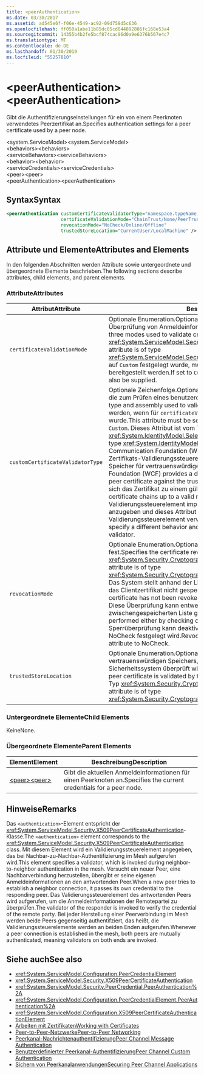 ```yaml
---
title: <peerAuthentication>
ms.date: 03/30/2017
ms.assetid: ad545e6f-f06e-4549-ac92-09d758d5c636
ms.openlocfilehash: ff050a1abe11b85dc85cd844892886fc168e53a4
ms.sourcegitcommit: 14355b4b2fe5bcf874cac96d0a9e6376b567e4c7
ms.translationtype: MT
ms.contentlocale: de-DE
ms.lasthandoff: 01/30/2019
ms.locfileid: "55257810"
---
```

# <a name="peerauthentication"></a><span data-ttu-id="fea1c-101">\<peerAuthentication></span><span class="sxs-lookup"><span data-stu-id="fea1c-101">\<peerAuthentication></span></span>
<span data-ttu-id="fea1c-102">Gibt die Authentifizierungseinstellungen für ein von einem Peerknoten verwendetes Peerzertifikat an.</span><span class="sxs-lookup"><span data-stu-id="fea1c-102">Specifies authentication settings for a peer certificate used by a peer node.</span></span>  
  
 <span data-ttu-id="fea1c-103">\<system.ServiceModel></span><span class="sxs-lookup"><span data-stu-id="fea1c-103">\<system.ServiceModel></span></span>  
<span data-ttu-id="fea1c-104">\<behaviors></span><span class="sxs-lookup"><span data-stu-id="fea1c-104">\<behaviors></span></span>  
<span data-ttu-id="fea1c-105">\<serviceBehaviors></span><span class="sxs-lookup"><span data-stu-id="fea1c-105">\<serviceBehaviors></span></span>  
<span data-ttu-id="fea1c-106">\<behavior></span><span class="sxs-lookup"><span data-stu-id="fea1c-106">\<behavior></span></span>  
<span data-ttu-id="fea1c-107">\<serviceCredentials></span><span class="sxs-lookup"><span data-stu-id="fea1c-107">\<serviceCredentials></span></span>  
<span data-ttu-id="fea1c-108">\<peer></span><span class="sxs-lookup"><span data-stu-id="fea1c-108">\<peer></span></span>  
<span data-ttu-id="fea1c-109">\<peerAuthentication></span><span class="sxs-lookup"><span data-stu-id="fea1c-109">\<peerAuthentication></span></span>  
  
## <a name="syntax"></a><span data-ttu-id="fea1c-110">Syntax</span><span class="sxs-lookup"><span data-stu-id="fea1c-110">Syntax</span></span>  
  
```xml  
<peerAuthentication customCertificateValidatorType="namespace.typeName, [,AssemblyName] [,Version=version number] [,Culture=culture] [,PublicKeyToken=token]"
                    certificateValidationMode="ChainTrust/None/PeerTrust/PeerOrChainTrust/Custom"
                    revocationMode="NoCheck/Online/Offline"
                    trustedStoreLocation="CurrentUser/LocalMachine" />
```  
  
## <a name="attributes-and-elements"></a><span data-ttu-id="fea1c-111">Attribute und Elemente</span><span class="sxs-lookup"><span data-stu-id="fea1c-111">Attributes and Elements</span></span>  
 <span data-ttu-id="fea1c-112">In den folgenden Abschnitten werden Attribute sowie untergeordnete und übergeordnete Elemente beschrieben.</span><span class="sxs-lookup"><span data-stu-id="fea1c-112">The following sections describe attributes, child elements, and parent elements.</span></span>  
  
### <a name="attributes"></a><span data-ttu-id="fea1c-113">Attribute</span><span class="sxs-lookup"><span data-stu-id="fea1c-113">Attributes</span></span>  
  
|<span data-ttu-id="fea1c-114">Attribut</span><span class="sxs-lookup"><span data-stu-id="fea1c-114">Attribute</span></span>|<span data-ttu-id="fea1c-115">Beschreibung</span><span class="sxs-lookup"><span data-stu-id="fea1c-115">Description</span></span>|  
|---------------|-----------------|  
|`certificateValidationMode`|<span data-ttu-id="fea1c-116">Optionale Enumeration.</span><span class="sxs-lookup"><span data-stu-id="fea1c-116">Optional enumeration.</span></span> <span data-ttu-id="fea1c-117">Gibt einen der drei für die Überprüfung von Anmeldeinformationen verwendeten Modi an.</span><span class="sxs-lookup"><span data-stu-id="fea1c-117">Specifies one of three modes used to validate credentials.</span></span> <span data-ttu-id="fea1c-118">Dieses Attribut ist vom Typ <xref:System.ServiceModel.Security.X509CertificateValidationMode>.</span><span class="sxs-lookup"><span data-stu-id="fea1c-118">This attribute is of type <xref:System.ServiceModel.Security.X509CertificateValidationMode>.</span></span> <span data-ttu-id="fea1c-119">Wenn dies auf `Custom` festgelegt wurde, muss auch ein `customCertificateValidator` bereitgestellt werden.</span><span class="sxs-lookup"><span data-stu-id="fea1c-119">If set to `Custom`, then a `customCertificateValidator` must also be supplied.</span></span>|  
|`customCertificateValidatorType`|<span data-ttu-id="fea1c-120">Optionale Zeichenfolge.</span><span class="sxs-lookup"><span data-stu-id="fea1c-120">Optional string.</span></span> <span data-ttu-id="fea1c-121">Bestimmt einen Typ und eine Assembly, die zum Prüfen eines benutzerdefinierten Typs verwendet werden.</span><span class="sxs-lookup"><span data-stu-id="fea1c-121">Specifies a type and assembly used to validate a custom type.</span></span> <span data-ttu-id="fea1c-122">Das Attribut muss festgelegt werden, wenn für `certificateValidationMode` der Wert `Custom` festgelegt wurde.</span><span class="sxs-lookup"><span data-stu-id="fea1c-122">This attribute must be set when `certificateValidationMode` is set to `Custom`.</span></span> <span data-ttu-id="fea1c-123">Dieses Attribut ist vom Typ <xref:System.IdentityModel.Selectors.X509CertificateValidator>.</span><span class="sxs-lookup"><span data-stu-id="fea1c-123">This attribute is of type <xref:System.IdentityModel.Selectors.X509CertificateValidator>.</span></span> <span data-ttu-id="fea1c-124">Windows Communication Foundation (WCF) bietet ein standardmäßiges Peerzertifikats-Zertifikats-Validierungssteuerelement, das das peerzertifikat gegen den Speicher für vertrauenswürdige Personen überprüft.</span><span class="sxs-lookup"><span data-stu-id="fea1c-124">Windows Communication Foundation (WCF) provides a default peer certificate validator that verifies the peer certificate against the trusted people store.</span></span> <span data-ttu-id="fea1c-125">Außerdem wird überprüft, ob sich das Zertifikat zu einem gültigen Stamm verkettet.</span><span class="sxs-lookup"><span data-stu-id="fea1c-125">It also verifies that the certificate chains up to a valid root.</span></span> <span data-ttu-id="fea1c-126">Sie können ein benutzerdefiniertes Validierungssteuerelement implementieren, um ein anderes Verhalten anzugeben und dieses Attribut zum Verweisen auf das benutzerdefinierte Validierungssteuerelement verwenden.</span><span class="sxs-lookup"><span data-stu-id="fea1c-126">You can implement a custom validator to specify a different behavior and use this attribute to point to the custom validator.</span></span>|  
|`revocationMode`|<span data-ttu-id="fea1c-127">Optionale Enumeration.</span><span class="sxs-lookup"><span data-stu-id="fea1c-127">Optional enumeration.</span></span> <span data-ttu-id="fea1c-128">Legt den Zertifikatssperrmodus fest.</span><span class="sxs-lookup"><span data-stu-id="fea1c-128">Specifies the certificate revocation mode.</span></span> <span data-ttu-id="fea1c-129">Dieses Attribut ist vom Typ <xref:System.Security.Cryptography.X509Certificates.X509RevocationMode>.</span><span class="sxs-lookup"><span data-stu-id="fea1c-129">This attribute is of type <xref:System.Security.Cryptography.X509Certificates.X509RevocationMode>.</span></span> <span data-ttu-id="fea1c-130">Das System stellt anhand der Liste mit den gesperrten Zertifikaten sicher, dass das Clientzertifikat nicht gesperrt wurde.</span><span class="sxs-lookup"><span data-stu-id="fea1c-130">The system verifies that the peer certificate has not been revoked by looking it up in the revoked certificate list.</span></span> <span data-ttu-id="fea1c-131">Diese Überprüfung kann entweder online oder offline mit einer zwischengespeicherten Liste gesperrter Zertifikate erfolgen.</span><span class="sxs-lookup"><span data-stu-id="fea1c-131">This check can be performed either by checking online or against a cached revocation list.</span></span> <span data-ttu-id="fea1c-132">Die Sperrüberprüfung kann deaktiviert werden, indem für dieses Attribut der Wert NoCheck festgelegt wird.</span><span class="sxs-lookup"><span data-stu-id="fea1c-132">Revocation checking can be turned off by setting this attribute to NoCheck.</span></span>|  
|`trustedStoreLocation`|<span data-ttu-id="fea1c-133">Optionale Enumeration.</span><span class="sxs-lookup"><span data-stu-id="fea1c-133">Optional enumeration.</span></span> <span data-ttu-id="fea1c-134">Gibt den Speicherort des vertrauenswürdigen Speichers, an dem das peerzertifikat vom WCF-Sicherheitssystem überprüft wird.</span><span class="sxs-lookup"><span data-stu-id="fea1c-134">Specifies the trusted store location where the peer certificate is validated by the WCF security system.</span></span> <span data-ttu-id="fea1c-135">Dieses Attribut ist vom Typ <xref:System.Security.Cryptography.X509Certificates.StoreLocation>.</span><span class="sxs-lookup"><span data-stu-id="fea1c-135">This attribute is of type <xref:System.Security.Cryptography.X509Certificates.StoreLocation>.</span></span>|  
  
### <a name="child-elements"></a><span data-ttu-id="fea1c-136">Untergeordnete Elemente</span><span class="sxs-lookup"><span data-stu-id="fea1c-136">Child Elements</span></span>  
 <span data-ttu-id="fea1c-137">Keine</span><span class="sxs-lookup"><span data-stu-id="fea1c-137">None.</span></span>  
  
### <a name="parent-elements"></a><span data-ttu-id="fea1c-138">Übergeordnete Elemente</span><span class="sxs-lookup"><span data-stu-id="fea1c-138">Parent Elements</span></span>  
  
|<span data-ttu-id="fea1c-139">Element</span><span class="sxs-lookup"><span data-stu-id="fea1c-139">Element</span></span>|<span data-ttu-id="fea1c-140">Beschreibung</span><span class="sxs-lookup"><span data-stu-id="fea1c-140">Description</span></span>|  
|-------------|-----------------|  
|[<span data-ttu-id="fea1c-141">\<peer></span><span class="sxs-lookup"><span data-stu-id="fea1c-141">\<peer></span></span>](../../../../../docs/framework/configure-apps/file-schema/wcf/peer-of-servicecredentials.md)|<span data-ttu-id="fea1c-142">Gibt die aktuellen Anmeldeinformationen für einen Peerknoten an.</span><span class="sxs-lookup"><span data-stu-id="fea1c-142">Specifies the current credentials for a peer node.</span></span>|  
  
## <a name="remarks"></a><span data-ttu-id="fea1c-143">Hinweise</span><span class="sxs-lookup"><span data-stu-id="fea1c-143">Remarks</span></span>  
 <span data-ttu-id="fea1c-144">Das `<authentication>`-Element entspricht der <xref:System.ServiceModel.Security.X509PeerCertificateAuthentication>-Klasse.</span><span class="sxs-lookup"><span data-stu-id="fea1c-144">The `<authentication>` element corresponds to the <xref:System.ServiceModel.Security.X509PeerCertificateAuthentication> class.</span></span> <span data-ttu-id="fea1c-145">Mit diesem Element wird ein Validierungssteuerelement angegeben, das bei Nachbar-zu-Nachbar-Authentifizierung im Mesh aufgerufen wird.</span><span class="sxs-lookup"><span data-stu-id="fea1c-145">This element specifies a validator, which is invoked during neighbor-to-neighbor authentication in the mesh.</span></span> <span data-ttu-id="fea1c-146">Versucht ein neuer Peer, eine Nachbarverbindung herzustellen, übergibt er seine eigenen Anmeldeinformationen an den antwortenden Peer.</span><span class="sxs-lookup"><span data-stu-id="fea1c-146">When a new peer tries to establish a neighbor connection, it passes its own credential to the responding peer.</span></span> <span data-ttu-id="fea1c-147">Das Validierungssteuerelement des antwortenden Peers wird aufgerufen, um die Anmeldeinformationen der Remotepartei zu überprüfen.</span><span class="sxs-lookup"><span data-stu-id="fea1c-147">The validator of the responder is invoked to verify the credential of the remote party.</span></span> <span data-ttu-id="fea1c-148">Bei jeder Herstellung einer Peerverbindung im Mesh werden beide Peers gegenseitig authentifziert, das heißt, die Validierungssteuerelemente werden an beiden Enden aufgerufen.</span><span class="sxs-lookup"><span data-stu-id="fea1c-148">Whenever a peer connection is established in the mesh, both peers are mutually authenticated, meaning validators on both ends are invoked.</span></span>  
  
## <a name="see-also"></a><span data-ttu-id="fea1c-149">Siehe auch</span><span class="sxs-lookup"><span data-stu-id="fea1c-149">See also</span></span>
- <xref:System.ServiceModel.Configuration.PeerCredentialElement>
- <xref:System.ServiceModel.Security.X509PeerCertificateAuthentication>
- <xref:System.ServiceModel.Security.PeerCredential.PeerAuthentication%2A>
- <xref:System.ServiceModel.Configuration.PeerCredentialElement.PeerAuthentication%2A>
- <xref:System.ServiceModel.Configuration.X509PeerCertificateAuthenticationElement>
- [<span data-ttu-id="fea1c-150">Arbeiten mit Zertifikaten</span><span class="sxs-lookup"><span data-stu-id="fea1c-150">Working with Certificates</span></span>](../../../../../docs/framework/wcf/feature-details/working-with-certificates.md)
- [<span data-ttu-id="fea1c-151">Peer-to-Peer-Netzwerke</span><span class="sxs-lookup"><span data-stu-id="fea1c-151">Peer-to-Peer Networking</span></span>](../../../../../docs/framework/wcf/feature-details/peer-to-peer-networking.md)
- [<span data-ttu-id="fea1c-152">Peerkanal-Nachrichtenauthentifizierung</span><span class="sxs-lookup"><span data-stu-id="fea1c-152">Peer Channel Message Authentication</span></span>](https://msdn.microsoft.com/library/80e73386-514e-4c30-9e4a-b9ca8c173a95)
- [<span data-ttu-id="fea1c-153">Benutzerdefinierter Peerkanal-Authentifizierung</span><span class="sxs-lookup"><span data-stu-id="fea1c-153">Peer Channel Custom Authentication</span></span>](https://msdn.microsoft.com/library/4aa8a82e-41a8-48e2-8621-7e1cbabdca7c)
- [<span data-ttu-id="fea1c-154">Sichern von Peerkanalanwendungen</span><span class="sxs-lookup"><span data-stu-id="fea1c-154">Securing Peer Channel Applications</span></span>](../../../../../docs/framework/wcf/feature-details/securing-peer-channel-applications.md)
